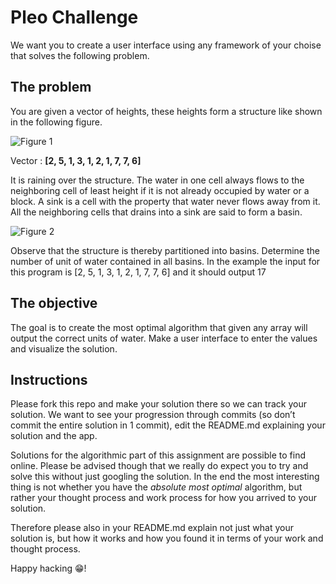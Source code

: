# Pleo Challenge

We want you to create a user interface using any framework of your choise that solves the following problem.

## The problem

You are given a vector of heights, these heights form a structure like shown in the following figure.
 
![Figure 1](https://github.com/pleo-io/react-challenge/blob/master/figure1.png?raw=true "Figure 1")

Vector : **[2, 5, 1, 3, 1, 2, 1, 7, 7, 6]**
 
It is raining over the structure.  The water in one cell always flows to the neighboring cell of least height if it is not already occupied by water or a block. A sink is a cell with the property that water never flows away from it. All the neighboring cells that drains into a sink are said to form a basin. 
 
![Figure 2](https://github.com/pleo-io/react-challenge/blob/master/figure1.2.png?raw=true "Figure 2")
 
Observe that the structure is thereby partitioned into basins. Determine the number of unit of water contained in all basins.
In the example the input for this program is
[2, 5, 1, 3, 1, 2, 1, 7, 7, 6] and it should output 17

## The objective

The goal is to create the most optimal algorithm that given any array will output the correct units of water. Make a user interface to enter the values and visualize the solution.

## Instructions

Please fork this repo and make your solution there so we can track your solution.
We want to see your progression through commits (so don’t commit the entire solution in 1 commit), edit the README.md explaining your solution and the app.

Solutions for the algorithmic part of this assignment are possible to find online. Please be advised though that we really do expect you to try and solve this without just googling the solution. In the end the most interesting thing is not whether you have the _absolute most optimal_ algorithm, but rather your thought process and work process for how you arrived to your solution.

Therefore please also in your README.md explain not just what your solution is, but how it works and how you found it in terms of your work and thought process.

Happy hacking 😁!
